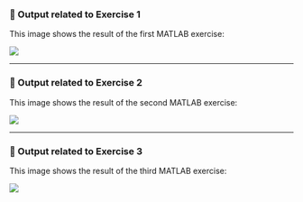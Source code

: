 ### 🔹 Output related to Exercise 1
This image shows the result of the first MATLAB exercise:

![](https://github.com/ethan-ou/Statistical-Learning/blob/main/IMG_3864.jpeg)

---

### 🔹 Output related to Exercise 2
This image shows the result of the second MATLAB exercise:

![](https://github.com/ethan-ou/Statistical-Learning/blob/main/IMG_3865.jpeg)

---

### 🔹 Output related to Exercise 3
This image shows the result of the third MATLAB exercise:

![](https://github.com/ethan-ou/Statistical-Learning/blob/main/IMG_3866.jpeg)

